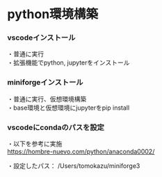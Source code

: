 # python環境構築

### vscodeインストール
・普通に実行  
・拡張機能でpython, jupyterをインストール


### miniforgeインストール
・普通に実行、仮想環境構築  
・base環境と仮想環境にjupyterをpip install

### vscodeにcondaのパスを設定
・以下を参考に実施  
https://hombre-nuevo.com/python/anaconda0002/  

・設定したパス：
/Users/tomokazu/miniforge3
